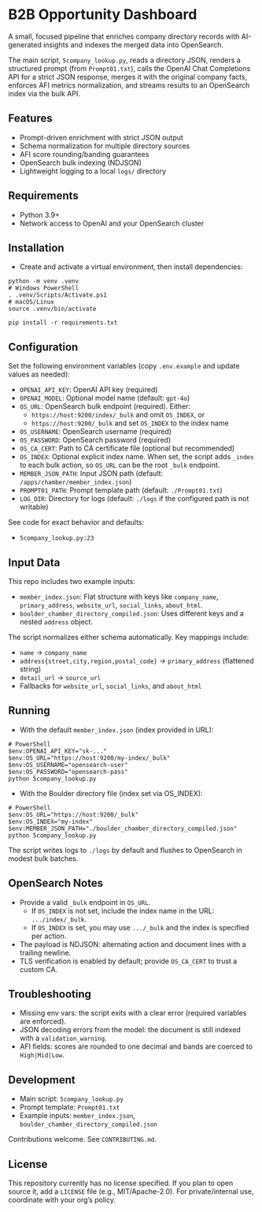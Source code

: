 # B2B Opportunity Dashboard

A small, focused pipeline that enriches company directory records with AI-generated insights and indexes the merged data into OpenSearch.

The main script, `5company_lookup.py`, reads a directory JSON, renders a structured prompt (from `Prompt01.txt`), calls the OpenAI Chat Completions API for a strict JSON response, merges it with the original company facts, enforces AFI metrics normalization, and streams results to an OpenSearch index via the bulk API.

## Features
- Prompt-driven enrichment with strict JSON output
- Schema normalization for multiple directory sources
- AFI score rounding/banding guarantees
- OpenSearch bulk indexing (NDJSON)
- Lightweight logging to a local `logs/` directory

## Requirements
- Python 3.9+
- Network access to OpenAI and your OpenSearch cluster

## Installation
- Create and activate a virtual environment, then install dependencies:

```
python -m venv .venv
# Windows PowerShell
. .venv/Scripts/Activate.ps1
# macOS/Linux
source .venv/bin/activate

pip install -r requirements.txt
```

## Configuration
Set the following environment variables (copy `.env.example` and update values as needed):

- `OPENAI_API_KEY`: OpenAI API key (required)
- `OPENAI_MODEL`: Optional model name (default: `gpt-4o`)
- `OS_URL`: OpenSearch bulk endpoint (required). Either:
  - `https://host:9200/index/_bulk` and omit `OS_INDEX`, or
  - `https://host:9200/_bulk` and set `OS_INDEX` to the index name
- `OS_USERNAME`: OpenSearch username (required)
- `OS_PASSWORD`: OpenSearch password (required)
- `OS_CA_CERT`: Path to CA certificate file (optional but recommended)
- `OS_INDEX`: Optional explicit index name. When set, the script adds `_index` to each bulk action, so `OS_URL` can be the root `_bulk` endpoint.
- `MEMBER_JSON_PATH`: Input JSON path (default: `/apps/chamber/member_index.json`)
- `PROMPT01_PATH`: Prompt template path (default: `./Prompt01.txt`)
- `LOG_DIR`: Directory for logs (default: `./logs` if the configured path is not writable)

See code for exact behavior and defaults:
- `5company_lookup.py:23`

## Input Data
This repo includes two example inputs:
- `member_index.json`: Flat structure with keys like `company_name`, `primary_address`, `website_url`, `social_links`, `about_html`.
- `boulder_chamber_directory_compiled.json`: Uses different keys and a nested `address` object.

The script normalizes either schema automatically. Key mappings include:
- `name` → `company_name`
- `address{street,city,region,postal_code}` → `primary_address` (flattened string)
- `detail_url` → `source_url`
- Fallbacks for `website_url`, `social_links`, and `about_html`

## Running
- With the default `member_index.json` (index provided in URL):

```
# PowerShell
$env:OPENAI_API_KEY="sk-..."
$env:OS_URL="https://host:9200/my-index/_bulk"
$env:OS_USERNAME="opensearch-user"
$env:OS_PASSWORD="opensearch-pass"
python 5company_lookup.py
```

- With the Boulder directory file (index set via OS_INDEX):

```
# PowerShell
$env:OS_URL="https://host:9200/_bulk"
$env:OS_INDEX="my-index"
$env:MEMBER_JSON_PATH="./boulder_chamber_directory_compiled.json"
python 5company_lookup.py
```

The script writes logs to `./logs` by default and flushes to OpenSearch in modest bulk batches.

## OpenSearch Notes
- Provide a valid `_bulk` endpoint in `OS_URL`.
  - If `OS_INDEX` is not set, include the index name in the URL: `.../index/_bulk`.
  - If `OS_INDEX` is set, you may use `.../_bulk` and the index is specified per action.
- The payload is NDJSON: alternating action and document lines with a trailing newline.
- TLS verification is enabled by default; provide `OS_CA_CERT` to trust a custom CA.

## Troubleshooting
- Missing env vars: the script exits with a clear error (required variables are enforced).
- JSON decoding errors from the model: the document is still indexed with a `validation_warning`.
- AFI fields: scores are rounded to one decimal and bands are coerced to `High|Mid|Low`.

## Development
- Main script: `5company_lookup.py`
- Prompt template: `Prompt01.txt`
- Example inputs: `member_index.json`, `boulder_chamber_directory_compiled.json`

Contributions welcome. See `CONTRIBUTING.md`.

## License
This repository currently has no license specified. If you plan to open source it, add a `LICENSE` file (e.g., MIT/Apache-2.0). For private/internal use, coordinate with your org’s policy.
